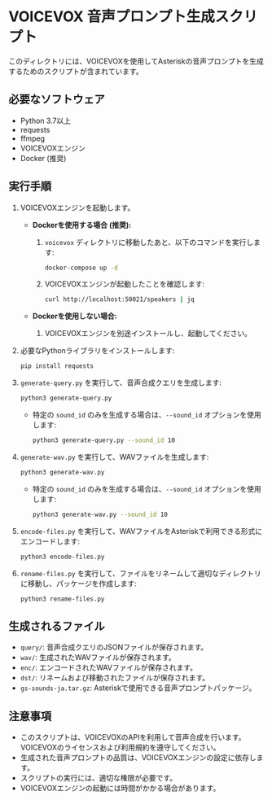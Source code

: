# VOICEVOX 音声プロンプト生成スクリプト

このディレクトリには、VOICEVOXを使用してAsteriskの音声プロンプトを生成するためのスクリプトが含まれています。

## 必要なソフトウェア

- Python 3.7以上
- requests
- ffmpeg
- VOICEVOXエンジン
- Docker (推奨)

## 実行手順

1.  VOICEVOXエンジンを起動します。

    - **Dockerを使用する場合 (推奨):**
        1.  `voicevox` ディレクトリに移動したあと、以下のコマンドを実行します:

            ```bash
            docker-compose up -d
            ```
        2.  VOICEVOXエンジンが起動したことを確認します:

            ```bash
            curl http://localhost:50021/speakers | jq
            ```

    - **Dockerを使用しない場合:**
        1.  VOICEVOXエンジンを別途インストールし、起動してください。

2.  必要なPythonライブラリをインストールします:

    ```bash
    pip install requests
    ```

3.  `generate-query.py` を実行して、音声合成クエリを生成します:

    ```bash
    python3 generate-query.py
    ```

    - 特定の `sound_id` のみを生成する場合は、`--sound_id` オプションを使用します:

        ```bash
        python3 generate-query.py --sound_id 10
        ```

4.  `generate-wav.py` を実行して、WAVファイルを生成します:

    ```bash
    python3 generate-wav.py
    ```
    - 特定の `sound_id` のみを生成する場合は、`--sound_id` オプションを使用します:

        ```bash
        python3 generate-wav.py --sound_id 10
        ```

5.  `encode-files.py` を実行して、WAVファイルをAsteriskで利用できる形式にエンコードします:

    ```bash
    python3 encode-files.py
    ```

6.  `rename-files.py` を実行して、ファイルをリネームして適切なディレクトリに移動し、パッケージを作成します:

    ```bash
    python3 rename-files.py
    ```

## 生成されるファイル

- `query/`: 音声合成クエリのJSONファイルが保存されます。
- `wav/`: 生成されたWAVファイルが保存されます。
- `enc/`: エンコードされたWAVファイルが保存されます。
- `dst/`: リネームおよび移動されたファイルが保存されます。
- `gs-sounds-ja.tar.gz`: Asteriskで使用できる音声プロンプトパッケージ。

## 注意事項

- このスクリプトは、VOICEVOXのAPIを利用して音声合成を行います。VOICEVOXのライセンスおよび利用規約を遵守してください。
- 生成された音声プロンプトの品質は、VOICEVOXエンジンの設定に依存します。
- スクリプトの実行には、適切な権限が必要です。
- VOICEVOXエンジンの起動には時間がかかる場合があります。
